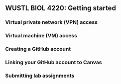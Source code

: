 ## WUSTL BIOL 4220: Getting started

### Virtual private network (VPN) access

### Virtual machine (VM) access

### Creating a GitHub account

### Linking your GitHub account to Canvas

### Submitting lab assignments

